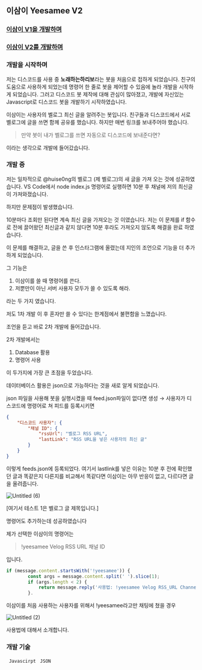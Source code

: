 ## 이삼이 Yeesamee V2

### [이삼이 V1을 개발하며](https://velog.io/@huise0ng/232)

### [이삼이 V2를 개발하며](https://velog.io/@huise0ng/232-V2)

### 개발을 시작하며

저는 디스코드를 사용 중 **노래하는하리보**라는 봇을 처음으로 접하게 되었습니다. 친구의 도움으로 사용하게 되었는데 명령어 한 줄로 봇을 제어할 수 있음에 놀라 개발을 시작하게 되었습니다. 그러고 디스코드 봇 제작에 대해 관심이 많아졌고, 개발에 자신있는 Javascript로 디스코드 봇을 개발하기 시작하였습니다.

이삼이는 사용자의 벨로그 최신 글을 알려주는 봇입니다. 친구들과 디스코드에서 서로 벨로그에 글을 쓰면 함께 공유를 했습니다. 하지만 매번 링크를 보내주어야 했습니다. 

> 만약 봇이 내가 벨로그를 쓰면 자동으로 디스코드에 보내준다면?
> 

이라는 생각으로 개발에 들어갔습니다.  

### 개발 중

저는 일차적으로 @huise0ng의 벨로그 (제 벨로그)의 새 글을 가져 오는 것에 성공하였습니다. VS Code에서 node index.js 명령어로 실행하면 10분 후 채널에 저의 최신글이 가져와졌습니다. 

하지만 문제점이 발생했습니다. 

10분마다 조회만 된다면 계속 최신 글을 가져오는 것 이였습니다. 저는 이 문제를 if 함수로 전에 끌어왔던 최신글과 같지 않다면 10분 후라도 가져오지 않도록 해결을 완료 하였습니다. 

이 문제를 해결하고, 글을 쓴 후 인스타그램에 올렸는데 지인의 조언으로 기능을 더 추가하게 되었습니다.

그 기능은 

1. 이삼이를 쓸 때 명령어를 쓴다.
2. 저뿐만이 아닌 서버 사용자 모두가 쓸 수 있도록 해라. 

라는 두 가지 였습니다. 

저도 1차 개발 이 후 혼자만 쓸 수 있다는 한계점에서 불편함을 느꼈습니다. 

조언을 듣고 바로 2차 개발에 들어갔습니다. 

2차 개발에서는 

1. Database 활용
2. 명령어 사용

이 두가지에 가장 큰 초점을 두었습니다. 

데이터베이스 활용은 json으로 가능하다는 것을 새로 알게 되었습니다. 

json 파일을 사용해 봇을 실행시켰을 때 feed.json파일이 없다면 생성 → 사용자가 디스코드에 명령어로 쳐 피드를 등록시키면 

```json
{
    "디스코드 사용자": {
        "채널 ID": {
            "rssUrl": "벨로그 RSS URL",
            "lastLink": "RSS URL을 넣은 사용자의 최신 글"
        }
    }
}
```

이렇게 feeds.json에 등록되었다. 여기서 lastlink를 넣은 이유는 10분 후 전에 확인했던 글과 똑같은지 다른지를 비교해서 똑같다면 이삼이는 아무 반응이 없고, 다르다면 글을 올려줍니다.

![Untitled (6)](https://github.com/huise0ng/Discord-Bot-YeeSamee/assets/128358820/1b223ffe-7abb-43e4-afa3-adbf55b7b031)

[여기서 테스트 1은 벨로그 글 제목입니다.]

명령어도 추가하는데 성공하였습니다

제가 선택한 이삼이의 명령어는

> !yeesamee Velog RSS URL 채널 ID
> 

입니다.

```jsx
if (message.content.startsWith('!yeesamee')) {
        const args = message.content.split(' ').slice(1);
        if (args.length < 2) {
            return message.reply('사용법: !yeesamee Velog RSS_URL Channel_ID');
        }. 
```

이삼이를 처음 사용하는 사용자를 위해서 !yeesamee라고만 채팅에 쳤을 경우

![Untitled (2)](https://github.com/huise0ng/Discord-Bot-YeeSamee/assets/128358820/74ff576b-e1c1-45ae-8f11-cb9e4a15c9a0)


사용법에 대해서 소개합니다.




### 개발 기술
``` Javascirpt``` ``` JSON```